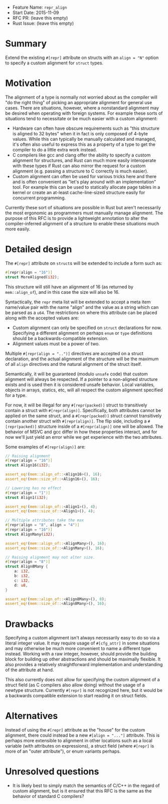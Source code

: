 - Feature Name: `repr_align`
- Start Date: 2015-11-09
- RFC PR: (leave this empty)
- Rust Issue: (leave this empty)

# Summary
[summary]: #summary

Extend the existing `#[repr]` attribute on structs with an `align = "N"` option
to specify a custom alignment for `struct` types.

# Motivation
[motivation]: #motivation

The alignment of a type is normally not worried about as the compiler will "do
the right thing" of picking an appropriate alignment for general use cases.
There are situations, however, where a nonstandard alignment may be desired when
operating with foreign systems. For example these sorts of situations tend to
necessitate or be much easier with a custom alignment:

* Hardware can often have obscure requirements such as "this structure is
  aligned to 32 bytes" when it in fact is only composed of 4-byte values. While
  this can typically be manually calculated and managed, it's often also useful
  to express this as a property of a type to get the compiler to do a little
  extra work instead.
* C compilers like gcc and clang offer the ability to specify a custom alignment
  for structures, and Rust can much more easily interoperate with these types if
  Rust can also mirror the request for a custom alignment (e.g. passing a
  structure to C correctly is much easier).
* Custom alignment can often be used for various tricks here and there and is
  often convenient as "let's play around with an implementation" tool. For
  example this can be used to statically allocate page tables in a kernel
  or create an at-least cache-line-sized structure easily for concurrent
  programming.

Currently these sort of situations are possible in Rust but aren't necessarily
the most ergonomic as programmers must manually manage alignment. The purpose of
this RFC is to provide a lightweight annotation to alter the compiler-inferred
alignment of a structure to enable these situations much more easily.

# Detailed design
[design]: #detailed-design

The `#[repr]` attribute on `struct`s will be extended to include a form such as:

```rust
#[repr(align = "16")]
struct MoreAligned(i32);
```

This structure will still have an alignment of 16 (as returned by
`mem::align_of`), and in this case the size will also be 16.

Syntactically, the `repr` meta list will be extended to accept a meta item
name/value pair with the name "align" and the value as a string which can be
parsed as a `u64`. The restrictions on where this attribute can be placed along
with the accepted values are:

* Custom alignment can only be specified on `struct` declarations for now.
  Specifying a different alignment on perhaps `enum` or `type` definitions
  should be a backwards-compatible extension.
* Alignment values must be a power of two.

Multiple `#[repr(align = "..")]` directives are accepted on a struct
declaration, and the actual alignment of the structure will be the maximum of
all `align` directives and the natural alignment of the struct itself.

Semantically, it will be guaranteed (modulo `unsafe` code) that custom alignment
will always be respected. If a pointer to a non-aligned structure exists and is
used then it is considered unsafe behavior. Local variables, objects in arrays,
statics, etc, will all respect the custom alignment specified for a type.

For now, it will be illegal for any `#[repr(packed)]` struct to transitively
contain a struct with `#[repr(align)]`. Specifically, both attributes cannot be
applied on the same struct, and a `#[repr(packed)]` struct cannot transitively
contain another struct with `#[repr(align)]`. The flip side, including a
`#[repr(packed)]` structure inside of a `#[repr(align)]` one will be allowed.
The behavior of MSVC and gcc differ in how these properties interact, and for
now we'll just yield an error while we get experience with the two attributes.

Some examples of `#[repr(align)]` are:

```rust
// Raising alignment
#[repr(align = "16")]
struct Align16(i32);

assert_eq!(mem::align_of::<Align16>(), 16);
assert_eq!(mem::size_of::<Align16>(), 16);

// Lowering has no effect
#[repr(align = "1")]
struct Align1(i32);

assert_eq!(mem::align_of::<Align1>(), 4);
assert_eq!(mem::size_of::<Align1>(), 4);

// Multiple attributes take the max
#[repr(align = "8", align = "4")]
#[repr(align = "16")]
struct AlignMany(i32);

assert_eq!(mem::align_of::<AlignMany>(), 16);
assert_eq!(mem::size_of::<AlignMany>(), 16);

// Raising alignment may not alter size.
#[repr(align = "8")]
struct Align8Many {
    a: i32,
    b: i32,
    c: i32,
    d: u8,
}

assert_eq!(mem::align_of::<Align8Many>(), 8);
assert_eq!(mem::size_of::<Align8Many>(), 16);
```

# Drawbacks
[drawbacks]: #drawbacks

Specifying a custom alignment isn't always necessarily easy to do so via a
literal integer value. It may require usage of `#[cfg_attr]` in some situations
and may otherwise be much more convenient to name a different type instead.
Working with a raw integer, however, should provide the building block for
building up other abstractions and should be maximally flexible. It also
provides a relatively straightforward implementation and understanding of the
attribute at hand.

This also currently does not allow for specifying the custom alignment of a
struct field (as C compilers also allow doing) without the usage of a newtype
structure. Currently `#[repr]` is not recognized here, but it would be a
backwards compatible extension to start reading it on struct fields.

# Alternatives
[alternatives]: #alternatives

Instead of using the `#[repr]` attribute as the "house" for the custom
alignment, there could instead be a new `#[align = "..."]` attribute. This is
perhaps more extensible to alignment in other locations such as a local variable
(with attributes on expressions), a struct field (where `#[repr]` is more of an
"outer attribute"), or enum variants perhaps.

# Unresolved questions
[unresolved]: #unresolved-questions

* It is likely best to simply match the semantics of C/C++ in the regard of
  custom alignment, but is it ensured that this RFC is the same as the behavior
  of standard C compilers?
